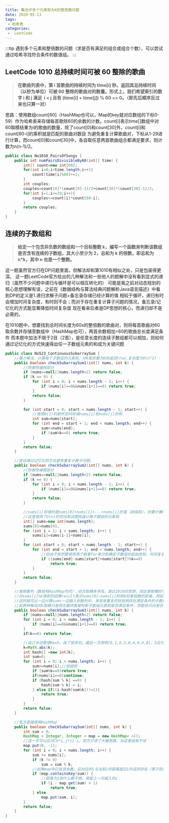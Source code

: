 ```yaml
---
title: 集合中多个元素和为K的整倍数问题
date: 2020-05-13
tags:
 - 哈希表
categories:
 -  LeetCode
---
```


:::tip
遇到多个元素和整倍数的问题（求是否有满足的组合或组合个数），可以尝试通过哈希寻找符合条件的数值组。
:::
<!-- more -->

## LeetCode 1010 总持续时间可被 60 整除的歌曲

> **在歌曲列表中，第 i 首歌曲的持续时间为 time[i] 秒。返回其总持续时间（以秒为单位）可被 60 整除的歌曲对的数量。形式上，我们希望索引的数字 i 和 j 满足  i < j 且有 (time[i] + time[j]) % 60 == 0。（即先后顺序反过来也只算一对）**

思路：使用数组count[60]（HashMap也可以，Map的key就对应数组的下标0-59）作为哈希表来存储每首歌除60的余数的计数。count[i]表示time[]数组中对60取模结果为i的歌曲的数量，除了count[0]和count[30]外，count[i]和count[60-i]的乘积就是匹配的歌曲对数目
为避免重复计算歌曲对，下标从1-29进行计算，而count[0]和count[30]中，各自取任意两首歌曲组合都满足要求，则计数为n(n-1)/2。

````Java
public class No1010_PairsOfSongs {
    public int numPairsDivisibleBy60(int[] time) {
        int[] count=new int[60];
        for(int i=0;i<time.length;i++){
            count[time[i]%60]+=1;
        }
        int couples;
        couples=count[0]*(count[0]-1)/2+count[30]*(count[30]-1)/2;
        for(int i=1;i<=29;i++){
            couples+=count[i]*count[60-i];
        }
        return couples;
    }
}
````

##  连续的子数组和

> **给定一个包含非负数的数组和一个目标整数 k，编写一个函数来判断该数组是否含有连续的子数组，其大小至少为 2，总和为 k 的倍数，即总和为 n*k，其中 n 也是一个整数。**

这一题虽然官方归在DP问题里面，但解法却和第1010有相似之处，只是包装得更深。
这一题LeetCode官方给出的几种解法和一些他人的题解中没有看到显式的递归（虽然不少问题中递归与循环是可以相互转化的）
可能是我之前对动态规划的核心思想理解有误，之前在《数据结构与算法经典问题解析Java语言描述》中看到DP的定义是1.递归求解子问题+备忘录存储已经计算的值
相较于循环，递归有时会增加时间复杂度，有时则不会；而对于存在重复计算子问题的情况，备忘录/记忆化的方式能显著降低时间复杂度
现在看来后者是DP思想的核心，而递归却不是必需的。

在1010题中，想要找到总时间长度为60s的整倍数的歌曲对，则将每首歌曲对60取余数并存储至数组中（HashMap也可），两首余数相加=60的歌曲总长度满足条件
而本题中加法不限于2目（2首），是任意长度的连续子数组都可以相加，则如何通过记忆化的方式快速得出任一子数组元素的和成为关键问题

````Java
public class No523_ContinuousSubarraySum {
    //暴力解法，计算每个子数组的元素和，对k取余数为0则返回true,复杂度为O(n^2)
    public boolean checkSubarraySum1(int[] nums, int k) {
        //防御性编程部分
        if (nums==null||nums.length<2) return false;
        if (k == 0) {
            for (int i = 0; i < nums.length - 1; i++) {
                if (nums[i]==0&&nums[i+1]==0) return true;
            }
            return false;
        }

        for (int start = 0; start < nums.length - 1; start++) {
            //使用O(1)的额外空间存储nums[i]到nums[j]的和
            int sum=nums[start];
            for (int end = start + 1; end < nums.length; end++) {
                sum+=nums[end];
                if (sum%k==0) return true;
            }
        }
        return false;
    }

    //尝试通过记忆化的方式避免重复计算子问题，
    public boolean checkSubarraySum2(int[] nums, int k) {
        //防御性编程部分
        if (nums==null||nums.length<2) return false;
        if (k == 0) {
            for (int i = 0; i < nums.length - 1; i++) {
                if (nums[i]==0&&nums[i+1]==0) return true;
            }
            return false;
        }

        //sums[i]存储的是nums[0]+nums[1]+...+nums[i]的值（前缀和），则要计算nums[i]到nums[j]的和可以直接用sums[j]-sum[i]+nums[i]
        //这里使用了O(n)的空间来试图快速计算子数组的元素和
        int[] sums=new int[nums.length];
        sums[0]=nums[0];
        for (int i = 1; i < sums.length; i++) {
            sums[i]=sums[i-1]+nums[i];
        }
        for (int start = 0; start < nums.length - 1; start++) {
            for (int end = start + 1; end < nums.length; end++) {
                //但由于依然要使用两个嵌套for来分别确定子数组的起始坐标，时间复杂度仍然为O(n^2)
                if ((sums[end]-sums[start]+nums[start])%k==0)
                    return true;
            }
        }
        return false;
    }

    //使用散列（数组和HashMap均可）,结合取模来寻找，类比1010的思想，但这里取模的不是nums中某一元素的值，而是sums中存储的前缀和
    //对sums[i]%k得到的结果result表示nums[0]~nums[i]的和k的某倍数的距离，而如果后面某一j也有nums[0]~nums[j]和k的某倍数的距离也为result,则i~j间的元素和为k的整数倍
    //这时就可以一边计算sums一边插入到散列中，发现有重复的则说明存在满足条件的子数组
    //前两种解法对k取模只是用在最终直接判断子数组元素和是否满足条件，而题目只问是否存在（1010中只问存在多少对），都没有直接问是哪些
    public boolean checkSubarraySum3(int[] nums, int k) {
        if (nums==null||nums.length<2) return false;
        for (int i = 0; i < nums.length - 1; i++) {
            if (nums[i]==0&&nums[i+1]==0) return true;
        }
        if(k==0) return false;

        //自己手动管理Hash，踩了很多坑。最后一次用例[0,1,0,3,0,4,0,4,0]，5应为false，但输出为true，调不动了
        k=Math.abs(k);
        int hash[] =new int[k];
        int sum=0;
        for (int i = 0; i < nums.length; i++) {
            sum+=nums[i];//前缀和
            if (sum%k==0)return true;
            if(nums[i]==0)continue;
            if (hash[sum % k] ==0) {
                hash[sum % k] = i;
            } else if((i-hash[sum%k])!=1){
                return true;
            }
        }
        return false;
    }

    //官方直接使用HashMap
    public boolean checkSubarraySum(int[] nums, int k) {
        int sum = 0;
        HashMap < Integer, Integer > map = new HashMap< >();
        //这一步可以应对[k*i,j*i] i，官方只讲了大概思路，对这里语焉不详
        map.put(0, -1);
        for (int i = 0; i < nums.length; i++) {
            sum += nums[i];
            if (k != 0)
                sum = sum % k;
            //如果map中已有该余数，且对应的i与当前i的距离超过1的话则存在（等于则只是单个值是k的倍数，题目要求子数组至少2个数）
            if (map.containsKey(sum)) {
                //距离为1则什么都不做，保留上一次插入的i
                if (i - map.get(sum) > 1)
                    return true;
            } else
                map.put(sum, i);
        }
        return false;
    }
}
````
